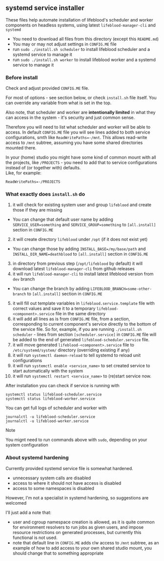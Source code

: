 ## systemd service installer

These files help automate installation of lifeblood's scheduler and worker components
on headless systems, using latest `lifeblood-manager-cli` and `systemd`

- You need to download all files from this directory (except this `README.md`)
- You may or may not adjust settings in `CONFIG.ME` file
- run `sudo ./install.sh scheduler` to install lifeblood scheduler and a systemd service to manage it
- run `sudo ./install.sh worker` to install lifeblood worker and a systemd service to manage it

### Before install

Check and adjust provided `CONFIG.ME` file.

For most of options - see section below, or check `install.sh` file itself. You can override any variable from what is set in the top.

Also note, that scheduler and worker are **intentionally limited** in what they can access in the system - it's security and just common sense.

Therefore you will need to list what scheduler and worker will be able to access. In default `CONFIG.ME` file you will see lines added to both
service configurations, smth like `ReadWritePaths=-/mnt`. This allows read-write access to `/mnt` subtree, assuming you have some shared directories
mounted there.

In your (home) studio you might have some kind of common mount with all the projects, like `/PROJECTS` - you need to add that to service configurations
instead of (or together with) defaults.  
Like, for example:

```
ReadWritePaths=-/PROJECTS
```

### What exactly does `install.sh` do

1. it will check for existing system user and group `lifeblood` and create those if they are missing
  - You can change that default user name by adding `SERVICE_USER=something` and `SERVICE_GROUP=something` to `[all.install]` section in `CONFIG.ME`
2. it will create directory `lifeblood` under `/opt` (if it does not exist yet)
  - You can change those by adding `INSTALL_BASE=/my/base/path` and `INSTALL_DIR_NAME=deathblood` to `[all.install]` section in `CONFIG.ME`
3. in directory from previous step (`/opt/lifeblood` by default) it will download latest `lifeblood-manager-cli` from github releases
4. it will run `lifeblood-manager-cli` to install latest lifeblood version from `dev` branch
  - You can change the branch by adding `LIFEBLOOD_BRANCH=some-other-branch` to `[all.install]` section in `CONFIG.ME`
5. it will fill out template variables in `lifeblood.service.template` file with correct values and save it to a temporary `lifeblood-<component>.service` file in the same directory
6. it will add all lines as is from `CONFIG.ME` file, from a section, corresponding to current component's service directly to the bottom of the service file.
   So for, example, if you are running `./install.sh scheduler` - lines from section `[scheduler.service]` in `CONFIG.ME` file will be added to the end of generated
   `lifeblood-scheduler.service` file.
7. it will move generated `lifeblood-<component>.service` file to `/etc/systemd/system/` directory (overriding existing if any)
8. it will run `systemctl daemon-reload` to tell systemd to reload unit configurations
9. it will run `systemctl enable <service_name>` to set created service to start automatically with the system
10. it will run `systemctl restart <service_name>` to (re)start service now.

After installation you can check if service is running with

```
systemctl status lifeblood-scheduler.service
systemctl status lifeblood-worker.service
```

You can get full logs of scheduler and worker with 
```
journalctl -u lifeblood-scheduler.service
journalctl -u lifeblood-worker.service
```

> [!NOTE]
> You mignt need to run commands above with `sudo`, depending on your system configuration

### About systemd hardening

Currently provided systemd service file is somewhat hardened.

- unnecessary system calls are disabled
- access to where it should not have access is disabled
- access to some namespaces is disabled

However, I'm not a specialist in systemd hardening, so suggestions are welcomed

I'll just add a note that:
- user and cgroup namespace creation is allowed, as it is quite common for environment resolvers to run jobs as given users, 
  and impose resource restrictions on generated processes,
  but currently this functional is not used.
- note that default line in `CONFIG.ME` adds r/w access to `/mnt` subtree, as an example of how to add access to your own shared studio mount,
  you should change that to something appropriate